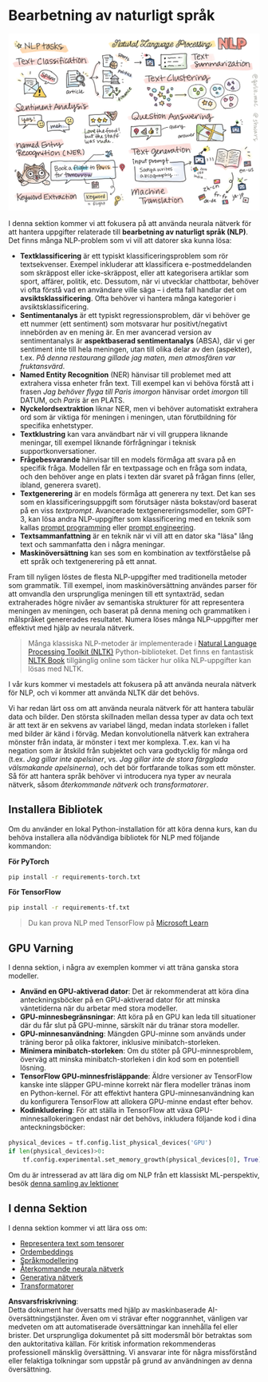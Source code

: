 # Bearbetning av naturligt språk

![Sammanfattning av NLP-uppgifter i en doodle](../../../../translated_images/ai-nlp.b22dcb8ca4707ceaee8576db1c5f4089c8cac2f454e9e03ea554f07fda4556b8.sw.png)

I denna sektion kommer vi att fokusera på att använda neurala nätverk för att hantera uppgifter relaterade till **bearbetning av naturligt språk (NLP)**. Det finns många NLP-problem som vi vill att datorer ska kunna lösa:

* **Textklassificering** är ett typiskt klassificeringsproblem som rör textsekvenser. Exempel inkluderar att klassificera e-postmeddelanden som skräppost eller icke-skräppost, eller att kategorisera artiklar som sport, affärer, politik, etc. Dessutom, när vi utvecklar chattbotar, behöver vi ofta förstå vad en användare ville säga – i detta fall handlar det om **avsiktsklassificering**. Ofta behöver vi hantera många kategorier i avsiktsklassificering.
* **Sentimentanalys** är ett typiskt regressionsproblem, där vi behöver ge ett nummer (ett sentiment) som motsvarar hur positivt/negativt innebörden av en mening är. En mer avancerad version av sentimentanalys är **aspektbaserad sentimentanalys** (ABSA), där vi ger sentiment inte till hela meningen, utan till olika delar av den (aspekter), t.ex. *På denna restaurang gillade jag maten, men atmosfären var fruktansvärd*.
* **Named Entity Recognition** (NER) hänvisar till problemet med att extrahera vissa enheter från text. Till exempel kan vi behöva förstå att i frasen *Jag behöver flyga till Paris imorgon* hänvisar ordet *imorgon* till DATUM, och *Paris* är en PLATS.  
* **Nyckelordsextraktion** liknar NER, men vi behöver automatiskt extrahera ord som är viktiga för meningen i meningen, utan förutbildning för specifika enhetstyper.
* **Textklustring** kan vara användbart när vi vill gruppera liknande meningar, till exempel liknande förfrågningar i teknisk supportkonversationer.
* **Frågebesvarande** hänvisar till en models förmåga att svara på en specifik fråga. Modellen får en textpassage och en fråga som indata, och den behöver ange en plats i texten där svaret på frågan finns (eller, ibland, generera svaret).
* **Textgenerering** är en models förmåga att generera ny text. Det kan ses som en klassificeringsuppgift som förutsäger nästa bokstav/ord baserat på en viss *textprompt*. Avancerade textgenereringsmodeller, som GPT-3, kan lösa andra NLP-uppgifter som klassificering med en teknik som kallas [prompt programming](https://towardsdatascience.com/software-3-0-how-prompting-will-change-the-rules-of-the-game-a982fbfe1e0) eller [prompt engineering](https://medium.com/swlh/openai-gpt-3-and-prompt-engineering-dcdc2c5fcd29).
* **Textsammanfattning** är en teknik när vi vill att en dator ska "läsa" lång text och sammanfatta den i några meningar.
* **Maskinöversättning** kan ses som en kombination av textförståelse på ett språk och textgenerering på ett annat.

Fram till nyligen löstes de flesta NLP-uppgifter med traditionella metoder som grammatik. Till exempel, inom maskinöversättning användes parser för att omvandla den ursprungliga meningen till ett syntaxträd, sedan extraherades högre nivåer av semantiska strukturer för att representera meningen av meningen, och baserat på denna mening och grammatiken i målspråket genererades resultatet. Numera löses många NLP-uppgifter mer effektivt med hjälp av neurala nätverk.

> Många klassiska NLP-metoder är implementerade i [Natural Language Processing Toolkit (NLTK)](https://www.nltk.org) Python-biblioteket. Det finns en fantastisk [NLTK Book](https://www.nltk.org/book/) tillgänglig online som täcker hur olika NLP-uppgifter kan lösas med NLTK.

I vår kurs kommer vi mestadels att fokusera på att använda neurala nätverk för NLP, och vi kommer att använda NLTK där det behövs.

Vi har redan lärt oss om att använda neurala nätverk för att hantera tabulär data och bilder. Den största skillnaden mellan dessa typer av data och text är att text är en sekvens av variabel längd, medan indata storleken i fallet med bilder är känd i förväg. Medan konvolutionella nätverk kan extrahera mönster från indata, är mönster i text mer komplexa. T.ex. kan vi ha negation som är åtskild från subjektet och vara godtycklig för många ord (t.ex. *Jag gillar inte apelsiner*, vs. *Jag gillar inte de stora färgglada välsmakande apelsinerna*), och det bör fortfarande tolkas som ett mönster. Så för att hantera språk behöver vi introducera nya typer av neurala nätverk, såsom *återkommande nätverk* och *transformatorer*.

## Installera Bibliotek

Om du använder en lokal Python-installation för att köra denna kurs, kan du behöva installera alla nödvändiga bibliotek för NLP med följande kommandon:

**För PyTorch**
```bash
pip install -r requirements-torch.txt
```
**För TensorFlow**
```bash
pip install -r requirements-tf.txt
```

> Du kan prova NLP med TensorFlow på [Microsoft Learn](https://docs.microsoft.com/learn/modules/intro-natural-language-processing-tensorflow/?WT.mc_id=academic-77998-cacaste)

## GPU Varning

I denna sektion, i några av exemplen kommer vi att träna ganska stora modeller.
* **Använd en GPU-aktiverad dator**: Det är rekommenderat att köra dina anteckningsböcker på en GPU-aktiverad dator för att minska väntetiderna när du arbetar med stora modeller.
* **GPU-minnesbegränsningar**: Att köra på en GPU kan leda till situationer där du får slut på GPU-minne, särskilt när du tränar stora modeller.
* **GPU-minnesanvändning**: Mängden GPU-minne som används under träning beror på olika faktorer, inklusive minibatch-storleken.
* **Minimera minibatch-storleken**: Om du stöter på GPU-minnesproblem, överväg att minska minibatch-storleken i din kod som en potentiell lösning.
* **TensorFlow GPU-minnesfrisläppande**: Äldre versioner av TensorFlow kanske inte släpper GPU-minne korrekt när flera modeller tränas inom en Python-kernel. För att effektivt hantera GPU-minnesanvändning kan du konfigurera TensorFlow att allokera GPU-minne endast efter behov.
* **Kodinkludering**: För att ställa in TensorFlow att växa GPU-minnesallokeringen endast när det behövs, inkludera följande kod i dina anteckningsböcker:

```python
physical_devices = tf.config.list_physical_devices('GPU') 
if len(physical_devices)>0:
    tf.config.experimental.set_memory_growth(physical_devices[0], True) 
```

Om du är intresserad av att lära dig om NLP från ett klassiskt ML-perspektiv, besök [denna samling av lektioner](https://github.com/microsoft/ML-For-Beginners/tree/main/6-NLP)

## I denna Sektion
I denna sektion kommer vi att lära oss om:

* [Representera text som tensorer](13-TextRep/README.md)
* [Ordembeddings](14-Emdeddings/README.md)
* [Språkmodellering](15-LanguageModeling/README.md)
* [Återkommande neurala nätverk](16-RNN/README.md)
* [Generativa nätverk](17-GenerativeNetworks/README.md)
* [Transformatorer](18-Transformers/README.md)

**Ansvarsfriskrivning**:  
Detta dokument har översatts med hjälp av maskinbaserade AI-översättningstjänster. Även om vi strävar efter noggrannhet, vänligen var medveten om att automatiserade översättningar kan innehålla fel eller brister. Det ursprungliga dokumentet på sitt modersmål bör betraktas som den auktoritativa källan. För kritisk information rekommenderas professionell mänsklig översättning. Vi ansvarar inte för några missförstånd eller felaktiga tolkningar som uppstår på grund av användningen av denna översättning.